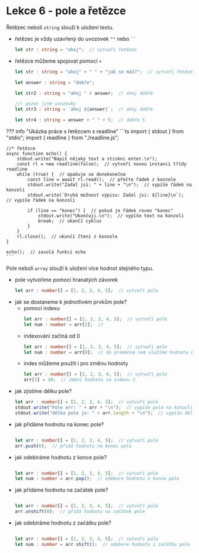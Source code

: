 # Lekce 6 - pole a řetězce

Řetězec neboli `string` slouží k uložení textu.

- řetězec je vždy uzavřený do uvozovek `""` nebo <code>``</code>
    ```ts
    let str : string = "ahoj";  // vytvoří řetězec
    ```
- řetězce můžeme spojovat pomocí `+`
    ```ts
    let str : string = "ahoj" + " " + "jak se máš?";  // vytvoří řetězec "ahoj jak se máš?"

    let answer : string = "dobře";

    let str2 : string = "ahoj " + answer;  // ahoj dobře

    //! pozor jiné uvozovky 
    let str3 : string = `ahoj ${answer}`;  // ahoj dobře

    let str4 : string = answer + " " + 5;  // dobře 5
    ```




??? info "Ukázka práce s řetězcem s readline"
    ```ts
    import { stdout } from "stdio";
    import { readline } from "./readline.js";

    //* řetězce
    async function echo() {
        stdout.write("Napiš nějaký text a stiskni enter.\n");
        const rl = new readline(false);  // vytvoří novou instanci třídy readline
        while (true) {  // opakuje se donekonečna
            const line = await rl.read();  // přečte řádek z konzole
            stdout.write("Zadal jsi: " + line + "\n");  // vypíše řádek na konzoli
            stdout.write(`Druhá možnost výpisu: Zadal jsi: ${line}\n`);  // vypíše řádek na konzoli

            if (line == "konec") {  // pokud je řádek roven "konec"
                stdout.write("Ukončuji.\n");  // vypíše text na konzoli
                break;  // ukončí cyklus
            }
        }
        rl.close();  // ukončí čtení z konzole
    }

    echo();  // zavolá funkci echo
    ```

Pole neboli `array` slouží k uložení více hodnot stejného typu.

- pole vytvoříme pomocí hranatých závorek
    ```ts
    let arr : number[] = [1, 2, 3, 4, 5];  // vytvoří pole
    ```
- jak se dostaneme k jednotlivém prvkům pole?
    - pomocí indexu
        ```ts
        let arr : number[] = [1, 2, 3, 4, 5];  // vytvoří pole
        let num : number = arr[2];  // 
        ```
    - indexování začíná od 0
        ```ts
        let arr : number[] = [1, 2, 3, 4, 5];  // vytvoří pole
        let num : number = arr[0];  // do proměnné num uložíme hodnotu na indexu 0
        ```
    - index můžeme použít i pro změnu hodnoty
        ```ts
        let arr : number[] = [1, 2, 3, 4, 5];  // vytvoří pole
        arr[2] = 10;  // změní hodnotu na indexu 2
        ``` 
- jak zjistíme délku pole?
    ```ts
    let arr : number[] = [1, 2, 3, 4, 5];  // vytvoří pole
    stdout.write("Pole arr: " + arr + "\n");  // vypíše pole na konzoli
    stdout.write("délka pole je: " + arr.length + "\n");  // vypíše délku pole
    ```
- jak přidáme hodnotu na konec pole?
    ```ts

    let arr : number[] = [1, 2, 3, 4, 5];  // vytvoří pole
    arr.push(6);  // přidá hodnotu na konec pole
    ```
- jak odebíráme hodnotu z konce pole?
    ```ts

    let arr : number[] = [1, 2, 3, 4, 5];  // vytvoří pole
    let num : number = arr.pop();  // odebere hodnotu z konce pole
    ```
- jak přidáme hodnotu na začátek pole?
    ```ts

    let arr : number[] = [1, 2, 3, 4, 5];  // vytvoří pole
    arr.unshift(0);  // přidá hodnotu na začátek pole
    ```
- jak odebíráme hodnotu z začátku pole?
    ```ts

    let arr : number[] = [1, 2, 3, 4, 5];  // vytvoří pole
    let num : number = arr.shift();  // odebere hodnotu z začátku pole
    ```

